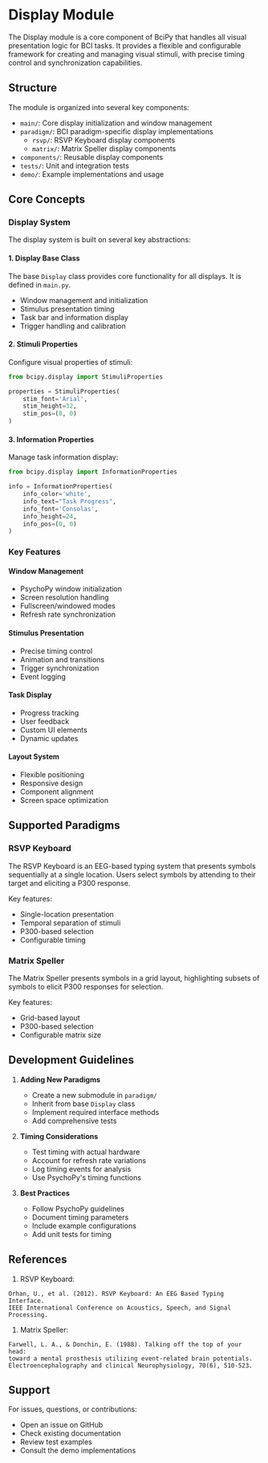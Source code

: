 ﻿# Display Module

The Display module is a core component of BciPy that handles all visual presentation logic for BCI tasks. It provides a flexible and configurable framework for creating and managing visual stimuli, with precise timing control and synchronization capabilities.

## Structure

The module is organized into several key components:

- `main/`: Core display initialization and window management
- `paradigm/`: BCI paradigm-specific display implementations
  - `rsvp/`: RSVP Keyboard display components
  - `matrix/`: Matrix Speller display components
- `components/`: Reusable display components
- `tests/`: Unit and integration tests
- `demo/`: Example implementations and usage

## Core Concepts

### Display System

The display system is built on several key abstractions:

#### 1. Display Base Class

The base `Display` class provides core functionality for all displays. It is defined in `main.py`.

- Window management and initialization
- Stimulus presentation timing
- Task bar and information display
- Trigger handling and calibration

#### 2. Stimuli Properties

Configure visual properties of stimuli:

```python
from bcipy.display import StimuliProperties

properties = StimuliProperties(
    stim_font='Arial',
    stim_height=32,
    stim_pos=(0, 0)
)
```

#### 3. Information Properties

Manage task information display:

```python
from bcipy.display import InformationProperties

info = InformationProperties(
    info_color='white',
    info_text="Task Progress",
    info_font='Consolas',
    info_height=24,
    info_pos=(0, 0)
)
```

### Key Features

#### Window Management

- PsychoPy window initialization
- Screen resolution handling
- Fullscreen/windowed modes
- Refresh rate synchronization

#### Stimulus Presentation

- Precise timing control
- Animation and transitions
- Trigger synchronization
- Event logging

#### Task Display

- Progress tracking
- User feedback
- Custom UI elements
- Dynamic updates

#### Layout System

- Flexible positioning
- Responsive design
- Component alignment
- Screen space optimization

## Supported Paradigms

### RSVP Keyboard

The RSVP Keyboard is an EEG-based typing system that presents symbols sequentially at a single location. Users select symbols by attending to their target and eliciting a P300 response.

Key features:

- Single-location presentation
- Temporal separation of stimuli
- P300-based selection
- Configurable timing

### Matrix Speller

The Matrix Speller presents symbols in a grid layout, highlighting subsets of symbols to elicit P300 responses for selection.

Key features:

- Grid-based layout
- P300-based selection
- Configurable matrix size

## Development Guidelines

1. **Adding New Paradigms**
   - Create a new submodule in `paradigm/`
   - Inherit from base `Display` class
   - Implement required interface methods
   - Add comprehensive tests

2. **Timing Considerations**
   - Test timing with actual hardware
   - Account for refresh rate variations
   - Log timing events for analysis
   - Use PsychoPy's timing functions

3. **Best Practices**
   - Follow PsychoPy guidelines
   - Document timing parameters
   - Include example configurations
   - Add unit tests for timing

## References

1. RSVP Keyboard:

```text
Orhan, U., et al. (2012). RSVP Keyboard: An EEG Based Typing Interface. 
IEEE International Conference on Acoustics, Speech, and Signal Processing.
```

1. Matrix Speller:

```text
Farwell, L. A., & Donchin, E. (1988). Talking off the top of your head: 
toward a mental prosthesis utilizing event-related brain potentials.
Electroencephalography and clinical Neurophysiology, 70(6), 510-523.
```


## Support

For issues, questions, or contributions:
- Open an issue on GitHub
- Check existing documentation
- Review test examples
- Consult the demo implementations
